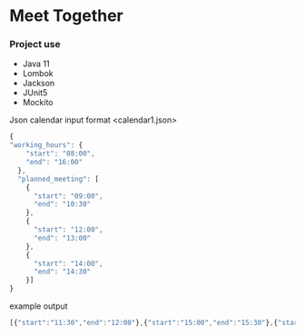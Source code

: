 # Meet Together

### Project use
* Java 11
* Lombok
* Jackson
* JUnit5
* Mockito

Json calendar input format
<calendar1.json>

```javascript
{
"working_hours": {
    "start": "08:00",
    "end": "16:00"
  },
  "planned_meeting": [
    {
      "start": "09:00",
      "end": "10:30"
    },
    {
      "start": "12:00",
      "end": "13:00"
    },
    {
      "start": "14:00",
      "end": "14:30"
    }]
}
```



example output
```javascript
[{"start":"11:30","end":"12:00"},{"start":"15:00","end":"15:30"},{"start":"15:05","end":"15:35"},{"start":"15:10","end":"15:40"},{"start":"15:15","end":"15:45"},{"start":"15:20","end":"15:50"},{"start":"15:25","end":"15:55"},{"start":"15:30","end":"16:00"},{"start":"18:00","end":"18:30"}] ```

